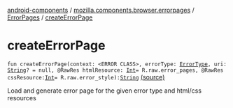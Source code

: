 [android-components](../../index.md) / [mozilla.components.browser.errorpages](../index.md) / [ErrorPages](index.md) / [createErrorPage](./create-error-page.md)

# createErrorPage

`fun createErrorPage(context: <ERROR CLASS>, errorType: `[`ErrorType`](../-error-type/index.md)`, uri: `[`String`](https://kotlinlang.org/api/latest/jvm/stdlib/kotlin/-string/index.html)`? = null, @RawRes htmlResource: `[`Int`](https://kotlinlang.org/api/latest/jvm/stdlib/kotlin/-int/index.html)` = R.raw.error_pages, @RawRes cssResource: `[`Int`](https://kotlinlang.org/api/latest/jvm/stdlib/kotlin/-int/index.html)` = R.raw.error_style): `[`String`](https://kotlinlang.org/api/latest/jvm/stdlib/kotlin/-string/index.html) [(source)](https://github.com/mozilla-mobile/android-components/blob/master/components/browser/errorpages/src/main/java/mozilla/components/browser/errorpages/ErrorPages.kt#L21)

Load and generate error page for the given error type and html/css resources

